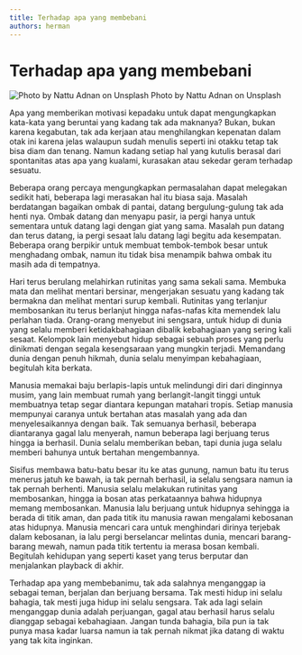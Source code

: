 ```yaml
---
title: Terhadap apa yang membebani
authors: herman
---
```



# Terhadap apa yang membebani
![Photo by Nattu Adnan on Unsplash](https://miro.medium.com/v2/resize:fit:720/0*MfYrKbY5Hcs4QeI2)
Photo by Nattu Adnan on Unsplash

Apa yang memberikan motivasi kepadaku untuk dapat mengungkapkan kata-kata yang beruntai yang kadang tak ada maknanya? Bukan, bukan karena kegabutan, tak ada kerjaan atau menghilangkan kepenatan dalam otak ini karena jelas walaupun sudah menulis seperti ini otakku tetap tak bisa diam dan tenang. Namun kadang setiap hal yang kutulis berasal dari spontanitas atas apa yang kualami, kurasakan atau sekedar geram terhadap sesuatu.

Beberapa orang percaya mengungkapkan permasalahan dapat melegakan sedikit hati, beberapa lagi merasakan hal itu biasa saja. Masalah berdatangan bagaikan ombak di pantai, datang bergulung-gulung tak ada henti nya. Ombak datang dan menyapu pasir, ia pergi hanya untuk sementara untuk datang lagi dengan giat yang sama. Masalah pun datang dan terus datang, ia pergi sesaat lalu datang lagi begitu ada kesempatan. Beberapa orang berpikir untuk membuat tembok-tembok besar untuk menghadang ombak, namun itu tidak bisa menampik bahwa ombak itu masih ada di tempatnya.

Hari terus berulang melahirkan rutinitas yang sama sekali sama. Membuka mata dan melihat mentari bersinar, mengerjakan sesuatu yang kadang tak bermakna dan melihat mentari surup kembali. Rutinitas yang terlanjur membosankan itu terus berlanjut hingga nafas-nafas kita memendek lalu perlahan tiada. Orang-orang menyebut ini sengsara, untuk hidup di dunia yang selalu memberi ketidakbahagiaan dibalik kebahagiaan yang sering kali sesaat. Kelompok lain menyebut hidup sebagai sebuah proses yang perlu dinikmati dengan segala kesengsaraan yang mungkin terjadi. Memandang dunia dengan penuh hikmah, dunia selalu menyimpan kebahagiaan, begitulah kita berkata.

Manusia memakai baju berlapis-lapis untuk melindungi diri dari dinginnya musim, yang lain membuat rumah yang berlangit-langit tinggi untuk membuatnya tetap segar diantara kepungan matahari tropis. Setiap manusia mempunyai caranya untuk bertahan atas masalah yang ada dan menyelesaikannya dengan baik. Tak semuanya berhasil, beberapa diantaranya gagal lalu menyerah, namun beberapa lagi berjuang terus hingga ia berhasil. Dunia selalu memberikan beban, tapi dunia juga selalu memberi bahunya untuk bertahan mengembannya.

Sisifus membawa batu-batu besar itu ke atas gunung, namun batu itu terus menerus jatuh ke bawah, ia tak pernah berhasil, ia selalu sengsara namun ia tak pernah berhenti. Manusia selalu melakukan rutinitas yang membosankan, hingga ia bosan atas perkataannya bahwa hidupnya memang membosankan. Manusia lalu berjuang untuk hidupnya sehingga ia berada di titik aman, dan pada titik itu manusia rawan mengalami kebosanan atas hidupnya. Manusia mencari cara untuk menghindari dirinya terjebak dalam kebosanan, ia lalu pergi berselancar melintas dunia, mencari barang-barang mewah, namun pada titik tertentu ia merasa bosan kembali. Begitulah kehidupan yang seperti kaset yang terus berputar dan menjalankan playback di akhir.

Terhadap apa yang membebanimu, tak ada salahnya menganggap ia sebagai teman, berjalan dan berjuang bersama. Tak mesti hidup ini selalu bahagia, tak mesti juga hidup ini selalu sengsara. Tak ada lagi selain menganggap dunia adalah perjuangan, gagal atau berhasil harus selalu dianggap sebagai kebahagiaan. Jangan tunda bahagia, bila pun ia tak punya masa kadar luarsa namun ia tak pernah nikmat jika datang di waktu yang tak kita inginkan.